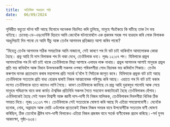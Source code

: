 ```yaml
---
title:  অতিৰিক্ত অধ্যয়ন পাঠ
date:   06/09/2024
---
```


পৃথিৱীত বহুতো ঘটনা ঘটি আছে যিবোৰে অনেকক বিচলিত কৰি তুলিছে, মানুহে সঁচাকৈয়ে কি ঘটিছে তাক লৈ ভয় খাইছে। চেভেন্থ-ডে-এড্‌ভেন্টিষ্ট হিচাবে আমি কেনেকৈ ঘটনাবোৰলৈ এক প্ৰকাৰৰ সহজ পথ ব্যৱহাৰ কৰি লোক বিলাকক আঙুলিয়াই দিব পাৰো যে আমি যীচু আৰু তেওঁৰ আগমনৰ প্ৰতিজ্ঞাত আশা কৰিব পাৰো?

“যিহেতু তেওঁৰ আগমনৰ সঠিক সময়টোক আমি নাজানো, সেই কাৰণে পৰ দি বাট চাই থাকিবলৈ আমালোকক কোৱা হৈছে। প্ৰভু আহি যি দাস বিলাকক পৰ দি থকা দেখে, তেওঁবিলাক ধন্য। লূকঃ ১২:৩৭ পদ। যিবিলাকে প্ৰভুৰ আগমনটোক পৰ দি বাট চাই থাকে তেওঁবিলাকে মিছা আশাৰে এলাহৰ লাৰু নাখায়। প্ৰভুৰ আগমনৰ আশাই মানুহক প্ৰভুৰ প্ৰতি ভয় ৰাখিবলৈ আৰু বিধান উলংঘনকাৰী সকলৰ ওপৰত পৰিবলগীয়া সোধ বিচাৰক ভয় কৰিবলৈ শিকায়। তেওঁৰ কৰুণাৰ দানক প্ৰত্যাখ্যান কৰাৰ মহাপাপৰ প্ৰতি সতৰ্ক হ’বলৈ ই সিহঁতক জাগৃত কৰে। যিবিলাকে প্ৰভুক বাট চাই আছে তেওঁবিলাকে সত্যতাৰ প্ৰতি বাধ্য হোৱাৰ দ্বাৰাই নিজৰ আত্মাবোৰক পৰিশুদ্ধ কৰি আছে। এহাতে পৰ দি বাট চাই থকাৰ লগেত তেওঁবিলাকে হাতে কামেও লাগি গৈছে। কাৰণ তেওঁবিলাকে জানিছে যে প্ৰভু আহি দুৱাৰমুখ পালেহি আৰু সেয়ে মানুহৰ পৰিত্ৰাণৰ বাবে কৰা কাৰ্যত ঐশ্বৰিক প্ৰতিনিধি সকলৰ সৈতে সহযোগ কৰাটোৱেই হৈছে তেওঁবিলাকৰ হেঁপাহ। এওঁবিলাকেই হৈছে সেই সকল বিশ্বাসী আৰু জ্ঞানী দাস-দাসী যি নিজৰ মালিকক, তেওঁবিলাকৰ দিবলগীয়া খিনিক ঠিক সময়ত দিয়ে। লূকঃ ১২:৩৭ পদ। তেওঁবিলাকে সেই সত্যতাকে ঘোষণা কৰি আছে যি এতিয়া সময়োপযোগী। যেনেকৈ হনোক, নোহ, অব্ৰাহাম আৰু মোচি এওঁলোক প্ৰত্যেকেই নিজৰ নিজৰ সময়ৰ বাবে উপযোগীকৈ সত্যতাৰ বাণী ঘোষণা কৰিছিল, ঠিক তেনেকৈ খ্ৰীষ্টৰ দাস-দাসী বিলাকেও এতিয়া নিজৰ প্ৰজন্মৰ বাবে সতৰ্ক বাণীবোৰক প্ৰচাৰ কৰিছে।-সৰ্ব যুগৰ আকাংক্ষা, পৃষ্ঠা-৬৩৪।